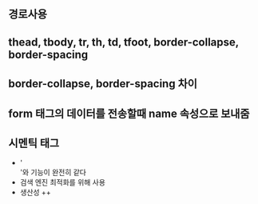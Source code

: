 ## 경로사용

## thead, tbody, tr, th, td, tfoot, border-collapse, border-spacing

## border-collapse, border-spacing 차이

## form 태그의 데이터를 전송할때 name 속성으로 보내줌

## 시멘틱 태그 
+ '<div>'와 기능이 완전히 같다
+ 검색 엔진 최적화를 위해 사용
+ 생산성 ++
  
